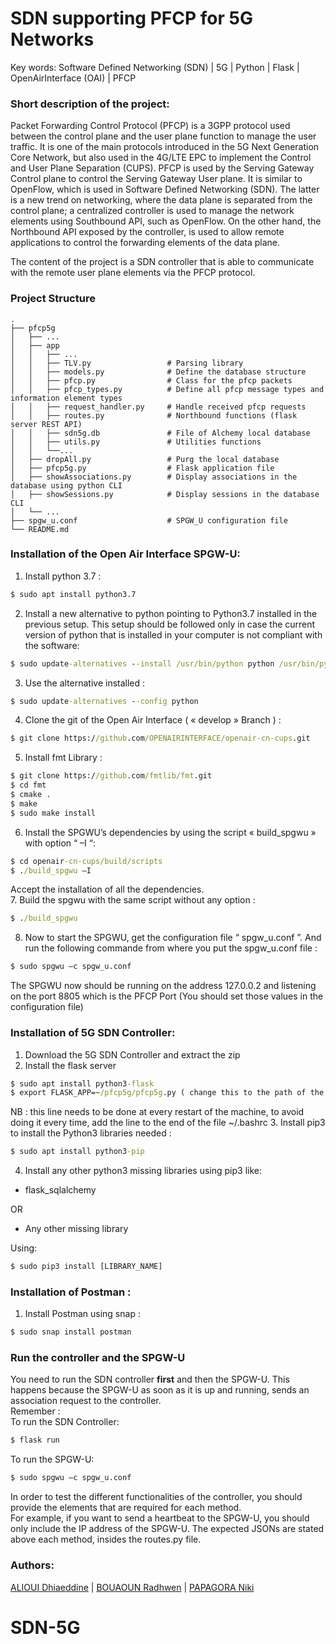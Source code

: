 # SDN supporting PFCP for 5G Networks

Key words: Software Defined Networking (SDN) | 5G | Python | Flask | OpenAirInterface (OAI) | PFCP 

### Short description of the project:
Packet Forwarding Control Protocol (PFCP) is a 3GPP protocol used between the control plane and the user plane function to manage the user traffic. It is one of the main protocols introduced in the 5G Next Generation Core Network, but also used in the 4G/LTE EPC to implement the Control and User Plane Separation (CUPS). PFCP is used by the Serving Gateway Control plane to control the Serving Gateway User plane. It is similar to OpenFlow, which is used in Software Defined Networking (SDN). The latter is a new trend on networking, where the data plane is separated from the control plane; a centralized controller is used to manage the network elements using Southbound API, such as OpenFlow. On the other hand, the Northbound API exposed by the controller, is used to allow remote applications to control the forwarding elements of the data plane.

The content of the project is a SDN controller that is able to communicate with the remote user plane elements via the PFCP protocol.

### Project Structure

    .
    ├── pfcp5g                                       
    │   ├── ...
    │   ├── app                 
    │   │   ├── ...
    │   │   ├── TLV.py                 # Parsing library
    │   │   ├── models.py              # Define the database structure
    │   │   ├── pfcp.py                # Class for the pfcp packets
    │   │   ├── pfcp_types.py          # Define all pfcp message types and information element types
    │   │   ├── request_handler.py     # Handle received pfcp requests  
    │   │   ├── routes.py              # Northbound functions (flask server REST API)
    │   │   ├── sdn5g.db               # File of Alchemy local database
    │   │   ├── utils.py               # Utilities functions
    │   │   └──...
    │   ├── dropAll.py                 # Purg the local database
    │   ├── pfcp5g.py                  # Flask application file 
    │   ├── showAssociations.py        # Display associations in the database using python CLI
    │   ├── showSessions.py            # Display sessions in the database CLI
    │   └── ...
    ├── spgw_u.conf                    # SPGW_U configuration file
    └── README.md


### Installation of the Open Air Interface SPGW-U:
1. Install python 3.7 :
```cmd
$ sudo apt install python3.7
```
2. Install a new alternative to python pointing to Python3.7 installed in the previous setup. This setup should be followed only in case the current version of python that is installed in your computer is not compliant with the software:
```cmd
$ sudo update-alternatives --install /usr/bin/python python /usr/bin/python3.7 1
```
3. Use the alternative installed :
```cmd
$ sudo update-alternatives --config python
```
4. Clone the git of the Open Air Interface ( « develop » Branch ) :
```cmd
$ git clone https://github.com/OPENAIRINTERFACE/openair-cn-cups.git
```
5. Install fmt Library :
```cmd
$ git clone https://github.com/fmtlib/fmt.git
$ cd fmt
$ cmake .
$ make
$ sudo make install
```

6. Install the SPGWU’s  dependencies by using the script « build_spgwu »  with option “ –I “:
```cmd
$ cd openair-cn-cups/build/scripts
$ ./build_spgwu –I
```
Accept the installation of all the dependencies.<br>
7. Build the spgwu with the same script without any option :
```cmd
$ ./build_spgwu
```
8. Now  to start the SPGWU, get the configuration file “ spgw_u.conf ”. And run the following commande from where you put the spgw_u.conf file :
```cmd
$ sudo spgwu –c spgw_u.conf
```
The SPGWU now should be running on the address 127.0.0.2 and listening on the port 8805 which is the PFCP Port (You should set those values in the configuration file)

### Installation of 5G SDN Controller:
1. Download the 5G SDN Controller and extract the zip
2. Install the flask server
```cmd
$ sudo apt install python3-flask
$ export FLASK_APP=~/pfcp5g/pfcp5g.py ( change this to the path of the file pfcp5g.py )
```
NB : this line needs to be done at every restart of the machine, to avoid doing it every time, add the line to the end of the file ~/.bashrc
3. Install pip3 to install the Python3 libraries needed :
```cmd
$ sudo apt install python3-pip
```
4. Install any other python3 missing libraries using pip3 like: <br>
- flask_sqlalchemy <br>

OR

- Any other missing library  <br>

Using:
```cmd
$ sudo pip3 install [LIBRARY_NAME]
```
### Installation of Postman :
1. Install Postman using snap :
```cmd
$ sudo snap install postman 
```

### Run the controller and the SPGW-U
You need to run the SDN controller **first** and then the SPGW-U. This happens because the SPGW-U as soon as it is up and running, sends an association request to the controller. <br>
Remember : <br>
	To run the SDN Controller:
  ```cmd
  $ flask run
  ```
To run the SPGW-U: 

  ```cmd
  $ sudo spgwu –c spgw_u.conf
   ```
In order to test the different functionalities of the controller, you should provide the elements that are required for each method.<br>
For example, if you want to send a heartbeat to the SPGW-U, you should only include the IP address of the SPGW-U. The expected JSONs are stated above each method, insides the routes.py file.


### Authors:
[ALIOUI Dhiaeddine](https://www.linkedin.com/in/dhiaeddine-alioui/) | [BOUAOUN Radhwen](https://www.linkedin.com/in/radhwen-bouaoun/) | [PAPAGORA Niki](https://www.linkedin.com/in/niki-papagora-467b5b184/)
 
# SDN-5G
